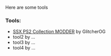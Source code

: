 Here are some tools
### Tools:
- [SSX PS2 Collection MODDER](https://github.com/GlitcherOG/SSX-PS2-Collection-Modder) by GlitcherOG
- tool2 by ...
- tool3 by ...
- tool4 by ...
